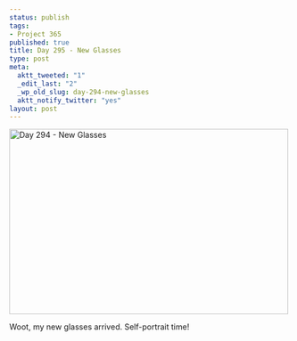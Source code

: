 ```yaml
--- 
status: publish
tags: 
- Project 365
published: true
title: Day 295 - New Glasses
type: post
meta: 
  aktt_tweeted: "1"
  _edit_last: "2"
  _wp_old_slug: day-294-new-glasses
  aktt_notify_twitter: "yes"
layout: post
---
```

<a href="http://www.flickr.com/photos/freeed/6270670614/" title="Day 294 - New Glasses by Fred​, on Flickr"><img src="http://farm7.static.flickr.com/6097/6270670614_1986fde6d7.jpg" width="500" height="333" alt="Day 294 - New Glasses"/></a>

Woot, my new glasses arrived. Self-portrait time!
